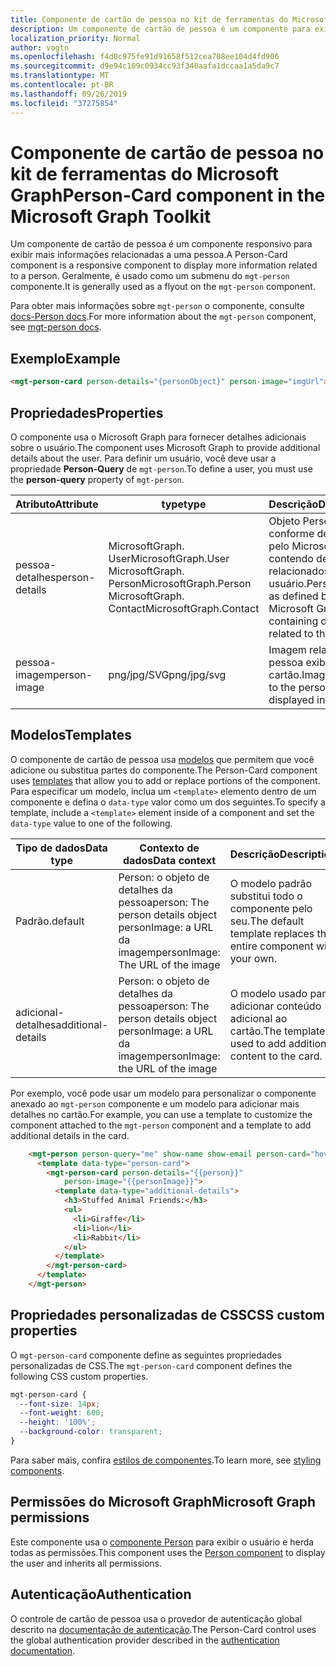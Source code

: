 ```yaml
---
title: Componente de cartão de pessoa no kit de ferramentas do Microsoft Graph
description: Um componente de cartão de pessoa é um componente para exibir mais informações relacionadas a uma pessoa.
localization_priority: Normal
author: vogtn
ms.openlocfilehash: f4d8c975fe91d91658f512cea708ee104d4fd906
ms.sourcegitcommit: d9e94c109c0934cc93f340aafa1dccaa1a5da9c7
ms.translationtype: MT
ms.contentlocale: pt-BR
ms.lasthandoff: 09/26/2019
ms.locfileid: "37275854"
---
```

# <a name="person-card-component-in-the-microsoft-graph-toolkit"></a><span data-ttu-id="d1e92-103">Componente de cartão de pessoa no kit de ferramentas do Microsoft Graph</span><span class="sxs-lookup"><span data-stu-id="d1e92-103">Person-Card component in the Microsoft Graph Toolkit</span></span>

<span data-ttu-id="d1e92-104">Um componente de cartão de pessoa é um componente responsivo para exibir mais informações relacionadas a uma pessoa.</span><span class="sxs-lookup"><span data-stu-id="d1e92-104">A Person-Card component is a responsive component to display more information related to a person.</span></span> <span data-ttu-id="d1e92-105">Geralmente, é usado como um submenu do `mgt-person` componente.</span><span class="sxs-lookup"><span data-stu-id="d1e92-105">It is generally used as a flyout on the `mgt-person` component.</span></span>

<span data-ttu-id="d1e92-106">Para obter mais informações sobre `mgt-person` o componente, consulte [docs-Person docs](./person.md).</span><span class="sxs-lookup"><span data-stu-id="d1e92-106">For more information about the `mgt-person` component, see [mgt-person docs](./person.md).</span></span>
  
## <a name="example"></a><span data-ttu-id="d1e92-107">Exemplo</span><span class="sxs-lookup"><span data-stu-id="d1e92-107">Example</span></span>

```html
<mgt-person-card person-details="{personObject}" person-image="imgUrl"></mgt-person-card>
```

## <a name="properties"></a><span data-ttu-id="d1e92-108">Propriedades</span><span class="sxs-lookup"><span data-stu-id="d1e92-108">Properties</span></span>

<span data-ttu-id="d1e92-109">O componente usa o Microsoft Graph para fornecer detalhes adicionais sobre o usuário.</span><span class="sxs-lookup"><span data-stu-id="d1e92-109">The component uses Microsoft Graph to provide additional details about the user.</span></span> <span data-ttu-id="d1e92-110">Para definir um usuário, você deve usar a propriedade **Person-Query** de `mgt-person`.</span><span class="sxs-lookup"><span data-stu-id="d1e92-110">To define a user, you must use the **person-query** property of `mgt-person`.</span></span>

| <span data-ttu-id="d1e92-111">Atributo</span><span class="sxs-lookup"><span data-stu-id="d1e92-111">Attribute</span></span>         | <span data-ttu-id="d1e92-112">type</span><span class="sxs-lookup"><span data-stu-id="d1e92-112">type</span></span>                     | <span data-ttu-id="d1e92-113">Descrição</span><span class="sxs-lookup"><span data-stu-id="d1e92-113">Description</span></span>                                                                           |
| ---------------- | -------------------------------- | ------------------------------------------------------------------------------------- |
| <span data-ttu-id="d1e92-114">pessoa-detalhes</span><span class="sxs-lookup"><span data-stu-id="d1e92-114">person-details</span></span> | <span data-ttu-id="d1e92-115">MicrosoftGraph. User</span><span class="sxs-lookup"><span data-stu-id="d1e92-115">MicrosoftGraph.User</span></span> <br> <span data-ttu-id="d1e92-116">MicrosoftGraph. Person</span><span class="sxs-lookup"><span data-stu-id="d1e92-116">MicrosoftGraph.Person</span></span> <br> <span data-ttu-id="d1e92-117">MicrosoftGraph. Contact</span><span class="sxs-lookup"><span data-stu-id="d1e92-117">MicrosoftGraph.Contact</span></span> | <span data-ttu-id="d1e92-118">Objeto Person conforme definido pelo Microsoft Graph, contendo detalhes relacionados ao usuário.</span><span class="sxs-lookup"><span data-stu-id="d1e92-118">Person object as defined by Microsoft Graph, containing details related to the user.</span></span> |
| <span data-ttu-id="d1e92-119">pessoa-imagem</span><span class="sxs-lookup"><span data-stu-id="d1e92-119">person-image</span></span>   | <span data-ttu-id="d1e92-120">png/jpg/SVG</span><span class="sxs-lookup"><span data-stu-id="d1e92-120">png/jpg/svg</span></span>                    | <span data-ttu-id="d1e92-121">Imagem relacionada à pessoa exibida no cartão.</span><span class="sxs-lookup"><span data-stu-id="d1e92-121">Image related to the person displayed in the card.</span></span>                                   |



## <a name="templates"></a><span data-ttu-id="d1e92-122">Modelos</span><span class="sxs-lookup"><span data-stu-id="d1e92-122">Templates</span></span>

<span data-ttu-id="d1e92-123">O componente de cartão de pessoa usa [modelos](../templates.md) que permitem que você adicione ou substitua partes do componente.</span><span class="sxs-lookup"><span data-stu-id="d1e92-123">The Person-Card component uses [templates](../templates.md) that allow you to add or replace portions of the component.</span></span> <span data-ttu-id="d1e92-124">Para especificar um modelo, inclua um `<template>` elemento dentro de um componente e defina o `data-type` valor como um dos seguintes.</span><span class="sxs-lookup"><span data-stu-id="d1e92-124">To specify a template, include a `<template>` element inside of a component and set the `data-type` value to one of the following.</span></span>

| <span data-ttu-id="d1e92-125">Tipo de dados</span><span class="sxs-lookup"><span data-stu-id="d1e92-125">Data type</span></span> | <span data-ttu-id="d1e92-126">Contexto de dados</span><span class="sxs-lookup"><span data-stu-id="d1e92-126">Data context</span></span> | <span data-ttu-id="d1e92-127">Descrição</span><span class="sxs-lookup"><span data-stu-id="d1e92-127">Description</span></span> |
| --- | --- | --- |
| <span data-ttu-id="d1e92-128">Padrão.</span><span class="sxs-lookup"><span data-stu-id="d1e92-128">default</span></span> | <span data-ttu-id="d1e92-129">Person: o objeto de detalhes da pessoa</span><span class="sxs-lookup"><span data-stu-id="d1e92-129">person: The person details object</span></span> <br> <span data-ttu-id="d1e92-130">personImage: a URL da imagem</span><span class="sxs-lookup"><span data-stu-id="d1e92-130">personImage: The URL of the image</span></span> | <span data-ttu-id="d1e92-131">O modelo padrão substitui todo o componente pelo seu.</span><span class="sxs-lookup"><span data-stu-id="d1e92-131">The default template replaces the entire component with your own.</span></span> |
| <span data-ttu-id="d1e92-132">adicional-detalhes</span><span class="sxs-lookup"><span data-stu-id="d1e92-132">additional-details</span></span> | <span data-ttu-id="d1e92-133">Person: o objeto de detalhes da pessoa</span><span class="sxs-lookup"><span data-stu-id="d1e92-133">person: The person details object</span></span> <br> <span data-ttu-id="d1e92-134">personImage: a URL da imagem</span><span class="sxs-lookup"><span data-stu-id="d1e92-134">personImage: the URL of the image</span></span> | <span data-ttu-id="d1e92-135">O modelo usado para adicionar conteúdo adicional ao cartão.</span><span class="sxs-lookup"><span data-stu-id="d1e92-135">The template used to add additional content to the card.</span></span> |

<span data-ttu-id="d1e92-136">Por exemplo, você pode usar um modelo para personalizar o componente anexado ao `mgt-person` componente e um modelo para adicionar mais detalhes no cartão.</span><span class="sxs-lookup"><span data-stu-id="d1e92-136">For example, you can use a template to customize the component attached to the `mgt-person` component and a template to add additional details in the card.</span></span> 

```html
    <mgt-person person-query="me" show-name show-email person-card="hover">
      <template data-type="person-card">
        <mgt-person-card person-details="{{person}}" 
            person-image="{{personImage}}">
          <template data-type="additional-details">
            <h3>Stuffed Animal Friends:</h3>
            <ul>
              <li>Giraffe</li>
              <li>lion</li>
              <li>Rabbit</li>
            </ul>
          </template>
        </mgt-person-card>
      </template>
    </mgt-person>

```

## <a name="css-custom-properties"></a><span data-ttu-id="d1e92-137">Propriedades personalizadas de CSS</span><span class="sxs-lookup"><span data-stu-id="d1e92-137">CSS custom properties</span></span>

<span data-ttu-id="d1e92-138">O `mgt-person-card` componente define as seguintes propriedades personalizadas de CSS.</span><span class="sxs-lookup"><span data-stu-id="d1e92-138">The `mgt-person-card` component defines the following CSS custom properties.</span></span>

```css
mgt-person-card {
  --font-size: 14px;
  --font-weight: 600;
  --height: '100%';
  --background-color: transparent;
}
```

<span data-ttu-id="d1e92-139">Para saber mais, confira [estilos de componentes](../style.md).</span><span class="sxs-lookup"><span data-stu-id="d1e92-139">To learn more, see [styling components](../style.md).</span></span>

## <a name="microsoft-graph-permissions"></a><span data-ttu-id="d1e92-140">Permissões do Microsoft Graph</span><span class="sxs-lookup"><span data-stu-id="d1e92-140">Microsoft Graph permissions</span></span>

<span data-ttu-id="d1e92-141">Este componente usa o [componente Person](./person.md) para exibir o usuário e herda todas as permissões.</span><span class="sxs-lookup"><span data-stu-id="d1e92-141">This component uses the [Person component](./person.md) to display the user and inherits all permissions.</span></span> 

## <a name="authentication"></a><span data-ttu-id="d1e92-142">Autenticação</span><span class="sxs-lookup"><span data-stu-id="d1e92-142">Authentication</span></span>

<span data-ttu-id="d1e92-143">O controle de cartão de pessoa usa o provedor de autenticação global descrito na [documentação de autenticação](./../providers.md).</span><span class="sxs-lookup"><span data-stu-id="d1e92-143">The Person-Card control uses the global authentication provider described in the [authentication documentation](./../providers.md).</span></span> 
